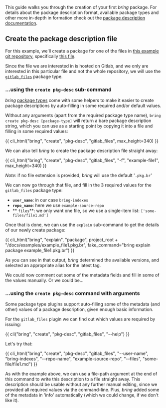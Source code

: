 This guide walks you through the creation of your first *bring* package. For details about the package description format, available package types and other more in-depth in formation check out the [package description documentation](/documentation/packages/package-description).

## Create the package description file


For this example, we'll create a package for one of the files in [this example git repository](https://gitlab.com/bring-indexes/example-source-repo), specifically [this file](https://gitlab.com/bring-indexes/example-source-repo/-/blob/master/some-files/file1.md).

Since the file we are interested in is hosted on Gitlab, and we only are interested in this particular file and not the whole repository, we will use the [``gitlab_files``](/documentation/packages/package-types/#type-gitlab_files) package type.

### ...using the ``create pkg-desc`` sub-command

*bring* [package types](/documentation/packages/package-types) come with some helpers to make it easier to create package descriptions by auto-filling in some required and/or default values.

Without any arguments (apart from the required package type name), ``bring create pkg-desc [package-type]`` will return a bare package description string, which you can use as a starting point by copying it into a file and filling in some required values:

{{ cli_html("bring", "create", "pkg-desc", "gitlab_files", max_height=340) }}

We can also tell *bring* to create the package description file straight away:

{{ cli_html("bring", "create", "pkg-desc", "gitlab_files", "-f", "example-file1", max_height=340) }}

*Note*: if no file extension is provided, *bring* will use the default '``.pkg.br``'

We can now go through that file, and fill in the 3 required values for the ``gitlab_files`` package type:

- **``user_name``**: in our case ``bring-indexes``
- **``repo_name``**: here we use ``example-source-repo``
- ** ``files``**: we only want one file, so we use a single-item list: ``['some-files/file1.md']``

Once that is done, we can use the ``explain`` sub-command to get the details of our newly create package:

{{ cli_html("bring", "explain", "package", project_root + "/docs/examples/example_file1.pkg.br", fake_command="bring explain package example_file1.pkg.br") }}

As you can see in that output, *bring* determined the available versions, and selected an appropriate alias for the latest tag.

We could now comment out some of the metadata fields and fill in some of the values manually. Or we could be...

### ...using the ``create pkg-desc`` command with arguments

Some package type plugins support auto-filling some of the metadata (and other) values of a package description, given enough basic information.

For the ``gitlab_files`` plugin we can find out which values are required by issuing:

{{ cli("bring", "create", "pkg-desc", "gitlab_files", "--help") }}

Let's try that:

{{ cli_html("bring", "create", "pkg-desc", "gitlab_files", "--user-name", "bring-indexes", "--repo-name", "example-source-repo", "--files", "some-file/file1.md") }}

As with the example above, we can use a file-path argument at the end of this command to write this description to a file straight away. This description should be usable without any further manual editing, since we provided all required values via the command-line. Plus, *bring* added some of the metadata in 'info' automatically (which we could change, if we don't like it).
